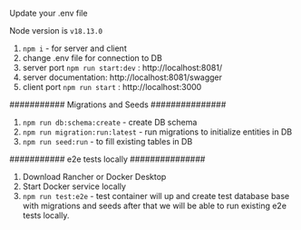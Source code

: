 Update your .env file 

Node version is `v18.13.0`

1. `npm i` -  for server and client 
2. change .env file for connection to DB
3. server port  `npm run start:dev` : http://localhost:8081/
4. server documentation: http://localhost:8081/swagger
5. client port  `npm run start` : http://localhost:3000


########### Migrations and Seeds ###############
1. `npm run db:schema:create` - create DB schema 
2. `npm run migration:run:latest` - run migrations to initialize entities in DB
3. `npm run seed:run` - to fill existing tables in DB

########### e2e tests locally ###############
1. Download Rancher or Docker Desktop 
2. Start Docker service locally
3. `npm run test:e2e` - test container will up and create test database base with migrations and seeds after that we will be able to run existing e2e tests locally.
 
